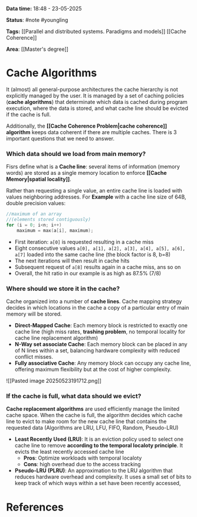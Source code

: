 **Data time:** 18:48 - 23-05-2025

**Status**: #note #youngling 

**Tags:** [[Parallel and distributed systems. Paradigms and models]] [[Cache Coherence]]

**Area**: [[Master's degree]]
# Cache Algorithms

It (almost) all general-purpose architectures the cache hierarchy is not explicitly managed by the user. It is managed by a set of caching policies (**cache algorithms**) that determinate which data is cached during program execution, where the data is stored, and what cache line should be evicted if the cache is full. 

Additionally, the **[[Cache Coherence Problem|cache coherence]] algorithm** keeps data coherent if there are multiple caches. There is 3 important questions that we need to answer.

### Which data should we load from main memory?
Fisrs define what is a **Cache line**: several items of information (memory words) are stored as a single memory location to enforce **[[Cache Memory|spatial locality]]**. 

Rather than requesting a single value, an entire cache line is loaded with values neighboring addresses. For **Example** with a cache line size of 64B, double precision values:
```c
//maximum of an array
//(elements stored contiguously)
for (i = 0; i<n; i++)
	maximum = max(a[i], maximum);
```
- First iteration: `a[0]` is requested resulting in a cache miss
- Eight consecutive values `a[0], a[1], a[2], a[3], a[4], a[5], a[6], a[7]` loaded into the same cache line (the block factor is 8, b=8)
- The next iterations will then result in cache hits
- Subsequent request of `a[8]` results again in a cache miss, ans so on
- Overall, the hit ratio in our example is as high as 87.5% (7/8)

### Where should we store it in the cache?
Cache organized into a number of **cache lines**. Cache mapping strategy decides in which locations in the cache a copy of a particular entry of main memory will be stored.
- **Direct-Mapped Cache**: Each memory block is restricted to exactly one cache line (high miss rates, **trashing problem**, no temporal locality for cache line replacement algorithm)
- **N-Way set associate Cache**: Each memory block can be placed in any of N lines within a set, balancing hardware complexity with reduced conflict misses.
- **Fully associative Cache**: Any memory block can occupy any cache line, offering maximum flexibility but at the cost of higher complexity.

![[Pasted image 20250523191712.png]]

### If the cache is full, what data should we evict?
**Cache replacement algorithms** are used efficiently manage the limited cache space. When the cache is full, the algorithm decides which cache line to evict to make room for the new cache line that contains the requested data (Algorithms are LRU, LFU, FIFO, Random, Pseudo-LRU)
- **Least Recently Used (LRU)**: It is an eviction policy used to select one cache line to remove **according to the temporal localoty principle**. It evicts the least recently accessed cache line
	- **Pros**: Optimize workloads with temporal localoty
	- **Cons**: high overhead due to the access tracking
- **Pseudo-LRU (PLRU)**: An approximation to the LRU algorithm that reduces hardware overhead and complexity. It uses a small set of bits to keep track of which ways within a set have been recently accessed,



# References